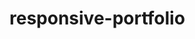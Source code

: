 # responsive-portfolio
<!--
This project is a responsive portfolio website using HTML, CSS, JS, and Bootstrap. Nav-bar, links, portfolio, about me, and contact page was made. This project used 3 HTML files, and 1 CSS file. 
-->